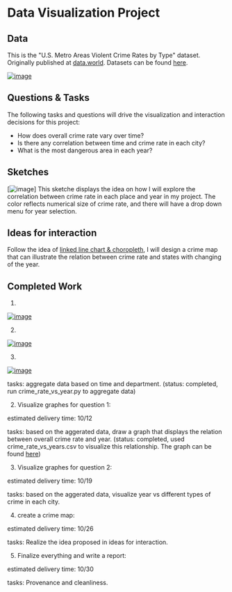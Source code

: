 # Data Visualization Project

## Data
This is the "U.S. Metro Areas Violent Crime Rates by Type" dataset. Originally published at [data.world](https://data.world/carlvlewis/u-s-metro-areas-violent-crime-rates-by-type-1970-2015). Datasets can be found [here](https://gist.github.com/yyaaa1/2a71bdf8de2d1fb6bcf02ee19e2d7322).



[![image](https://user-images.githubusercontent.com/44675597/65655739-3cb03400-dfeb-11e9-9681-a7d6c6f38142.png)](https://beta.vizhub.com/yyaaa1/51d8e4ac85ba43a8b8924ec4ab674892)


## Questions & Tasks

The following tasks and questions will drive the visualization and interaction decisions for this project:

 * How does overall crime rate vary over time?
 * Is there any correlation between time and crime rate in each city?
 * What is the most dangerous area in each year?
 

## Sketches

[![image](https://user-images.githubusercontent.com/44675597/65656505-10e27d80-dfee-11e9-99a0-a05b74976e10.png)]
This sketche displays the idea on how I will explore the correlation between crime rate in each place and year in my project.
The color reflects numerical size of crime rate, and there will have a drop down menu for year selection.

## Ideas for interaction
Follow the idea of [linked line chart & choropleth](http://curran.github.io/model/examples/d3LinkedChoropleth/), I will design a crime map that can illustrate the relation between crime rate and states with changing of the year. 

## Completed Work
1.
[![image](https://user-images.githubusercontent.com/44675597/67910387-e50c6780-fb58-11e9-9c88-a847ddee85a3.png)](https://beta.vizhub.com/yyaaa1/a975c64447644bf693f5bdf514303782)

2.
[![image](https://user-images.githubusercontent.com/44675597/67910388-e50c6780-fb58-11e9-9818-87a63eed1181.png)](https://beta.vizhub.com/yyaaa1/c4ee75acfe7845beba9fd6840bc8be40)

3.
[![image](https://user-images.githubusercontent.com/44675597/67910389-e50c6780-fb58-11e9-8c51-06775c4d197f.png)](https://beta.vizhub.com/yyaaa1/9bdc1e9ed97d44809775cad116c048cd)



tasks:
aggregate data based on time and department. (status: completed, run crime_rate_vs_year.py to aggregate data)

2. Visualize graphes for question 1:


estimated delivery time: 10/12

tasks:
based on the aggerated data, draw a graph that displays the relation between overall crime rate and year. (status: completed, used crime_rate_vs_years.csv to visualize this relationship. The graph can be found [here](https://beta.vizhub.com/yyaaa1/a975c64447644bf693f5bdf514303782?edit=files))

3. Visualize graphes for question 2:


estimated delivery time: 10/19


tasks:
based on the aggerated data, visualize year vs different types of crime in each city.

4. create a crime map:

estimated delivery time: 10/26


tasks:
Realize the idea proposed in ideas for interaction.

5. Finalize everything and write a report:


estimated delivery time: 10/30


tasks:
Provenance and cleanliness.



